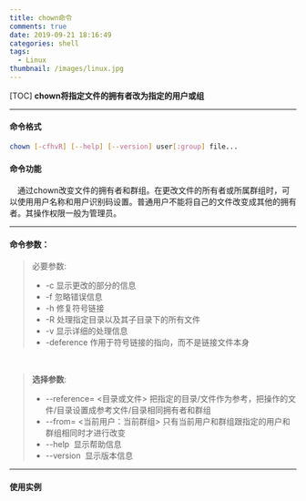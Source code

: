```yaml
---
title: chown命令
comments: true
date: 2019-09-21 18:16:49
categories: shell
tags:
  - Linux
thumbnail: /images/linux.jpg
---
```

[TOC]
**chown将指定文件的拥有者改为指定的用户或组**

---
#### 命令格式

```bash
chown [-cfhvR] [--help] [--version] user[:group] file...
```
<!--more-->

#### 命令功能

&emsp;通过chown改变文件的拥有者和群组。在更改文件的所有者或所属群组时，可以使用用户名称和用户识别码设置。普通用户不能将自己的文件改变成其他的拥有者。其操作权限一般为管理员。

----

#### 命令参数：

> 必要参数:　　　　
>*  -c 显示更改的部分的信息　　　　
>*  -f 忽略错误信息　　　　
>* -h 修复符号链接　　　　
>* -R 处理指定目录以及其子目录下的所有文件　　　　
>* -v 显示详细的处理信息　　　　
>* -deference 作用于符号链接的指向，而不是链接文件本身　　

&emsp;
>**选择参数**:
>* --reference=
><目录或文件> 把指定的目录/文件作为参考，把操作的文件/目录设置成参考文件/目录相同拥有者和群组　　　　
>* --from=
><当前用户：当前群组> 只有当前用户和群组跟指定的用户和群组相同时才进行改变　　　　
>* --help 
>显示帮助信息　　　　
>* --version 
>显示版本信息

---
#### 使用实例

